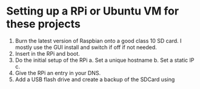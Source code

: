 # Setting up a RPi or Ubuntu VM for these projects

1. Burn the latest version of Raspbian onto a good class 10 SD card. I mostly use the GUI install and switch if off if not needed.
2. Insert in the RPi and boot.
3. Do the initial setup of the RPi
   a. Set a unique hostname
   b. Set a static IP
   c.  
5. Give the RPi an entry in your DNS.
6. Add a USB flash drive and create a backup of the SDCard using 
